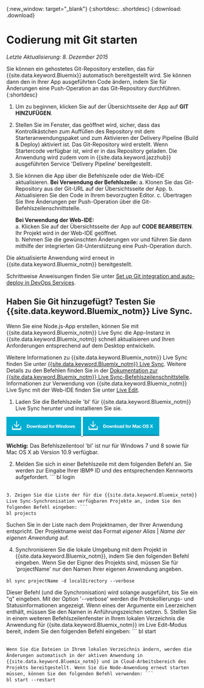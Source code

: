 {:new_window: target="_blank"}
{:shortdesc: .shortdesc}
{:download: .download}

# Codierung mit Git starten
*Letzte Aktualisierung: 8. Dezember 2015*  

Sie können ein gehostetes Git-Repository erstellen, das für {{site.data.keyword.Bluemix}} automatisch bereitgestellt wird.
Sie können dann den in Ihrer App ausgeführten Code ändern, indem Sie für Änderungen eine Push-Operation an das Git-Repository durchführen. 
{:shortdesc}

1. Um zu beginnen, klicken Sie auf der Übersichtsseite der App auf **GIT HINZUFÜGEN**.   
2. Stellen Sie im Fenster, das geöffnet wird, sicher, dass das Kontrollkästchen zum Auffüllen des Repository mit dem Starteranwendungspaket und zum Aktivieren der Delivery Pipeline (Build & Deploy) aktiviert ist. Das Git-Repository wird erstellt. Wenn Startercode verfügbar ist, wird er in das Repository geladen. Die Anwendung wird zudem vom in {{site.data.keyword.jazzhub}} ausgeführten Service
'Delivery Pipeline' bereitgestellt.   
3. Sie können die App über die Befehlszeile oder die Web-IDE aktualisieren. **Bei Verwendung der Befehlszeile:**
   a. Klonen Sie das Git-Repository aus der Git-URL auf der Übersichtsseite der App.
   b. Aktualisieren Sie den Code in Ihrem bevorzugten Editor.
   c. Übertragen Sie Ihre Änderungen per Push-Operation über die Git-Befehlszeilenschnittstelle.  
	    
   **Bei Verwendung der Web-IDE:**  
   a. Klicken Sie auf der Übersichtsseite der App auf **CODE BEARBEITEN**. Ihr Projekt wird in der Web-IDE geöffnet.   
   b. Nehmen Sie die gewünschten Änderungen vor und führen Sie dann mithilfe der integrierten Git-Unterstützung eine Push-Operation durch.   
		
Die aktualisierte Anwendung wird erneut in {{site.data.keyword.Bluemix_notm}} bereitgestellt.  

Schrittweise Anweisungen finden Sie unter [Set up Git integration and auto-deploy in DevOps Services](https://hub.jazz.net/tutorials/jazzeditor/#git_integration_and_autodeployment).   

## Haben Sie Git hinzugefügt? Testen Sie {{site.data.keyword.Bluemix_notm}} Live Sync.  

Wenn Sie eine Node.js-App erstellen, können Sie mit {{site.data.keyword.Bluemix_notm}} Live Sync die App-Instanz in {{site.data.keyword.Bluemix_notm}} schnell aktualisieren und Ihren Anforderungen entsprechend auf dem Desktop entwickeln.   

Weitere Informationen zu {{site.data.keyword.Bluemix_notm}} Live Sync finden Sie unter [{{site.data.keyword.Bluemix_notm}} Live Sync](../develop/bluemixlive.html). Weitere Details zu den Befehlen finden Sie in der [Dokumentation zur {{site.data.keyword.Bluemix_notm}} Live Sync-Befehlszeilenschnittstelle](../cli/reference/bl/index.html). Informationen zur Verwendung von {{site.data.keyword.Bluemix_notm}} Live Sync mit der Web-IDE finden Sie unter [Live Edit](../develop/bluemixlive.html).  

1. Laden Sie die Befehlszeile 'bl' für {{site.data.keyword.Bluemix_notm}} Live Sync herunter und installieren Sie sie.  

<p>
<a class="xref" href="http://livesyncdownload.ng.bluemix.net/downloads/blive_setup.msi" target="_blank" title="(Wird in einer neuen Registerkarte oder in einem neuen Fenster geöffnet)"><img class="image" src="images/bl_gs_icons_windows_b.png" alt="Schaltfläche zum Herunterladen der Windows-Befehlszeile 'bl'" /> </a>
<a class="xref" href="http://livesyncdownload.ng.bluemix.net/downloads/BluemixLive.pkg" target="_blank" title="(Wird in einer neuen Registerkarte oder in einem neuen Fenster geöffnet)"><img class="image" src="images/bl_gs_icons_mac-osx_b.png" alt="Schaltfläche zum Herunterladen der Mac-Befehlszeile 'bl'" /> </a>
</p>

**Wichtig:** Das Befehlszeilentool 'bl' ist nur für Windows 7 und 8
sowie für Mac OS X ab Version 10.9 verfügbar.  

2. Melden Sie sich in einer Befehlszeile mit dem folgenden Befehl an. Sie werden zur Eingabe Ihrer IBM® ID und des entsprechenden Kennworts aufgefordert. ```
bl login
```

3. Zeigen Sie die Liste der für die {{site.data.keyword.Bluemix_notm}} Live Sync-Synchronisation verfügbaren Projekte an, indem Sie den folgenden Befehl eingeben: ```
bl projects
```
Suchen Sie in der Liste nach dem Projektnamen, der Ihrer Anwendung entspricht. Der Projektname weist das Format
*eigener Alias* | *Name der eigenen Anwendung* auf.
 

4. Synchronisieren Sie die lokale Umgebung mit dem Projekt in {{site.data.keyword.Bluemix_notm}}, indem Sie den folgenden Befehl eingeben. Wenn Sie der Eigner des Projekts sind, müssen Sie für 'projectName' nur den Namen Ihrer eigenen Anwendung angeben.  
<!--- this command needs italicized parameters projectName localDirectory and yellow on 'local' -->
```
bl sync projectName -d localDirectory --verbose
```
Dieser Befehl (und die Synchronisation) wird solange ausgeführt, bis Sie ein "q" eingeben. Mit der Option '--verbose' werden die Protokollierungs- und Statusinformationen angezeigt. Wenn eines der Argumente ein Leerzeichen enthält, müssen Sie den Namen in Anführungszeichen setzen. 5. Stellen Sie in einem weiteren Befehlszeilenfenster in Ihrem lokalen Verzeichnis die Anwendung für {{site.data.keyword.Bluemix_notm}} im Live Edit-Modus bereit, indem Sie den folgenden Befehl eingeben: ```
bl start
```  

Wenn Sie die Dateien in Ihrem lokalen Verzeichnis ändern, werden die Änderungen automatisch in der aktiven Anwendung in {{site.data.keyword.Bluemix_notm}} und im Cloud-Arbeitsbereich des Projekts bereitgestellt. Wenn Sie die Node-Anwendung erneut starten müssen, können Sie den folgenden Befehl verwenden: ```
bl start --restart 
```
